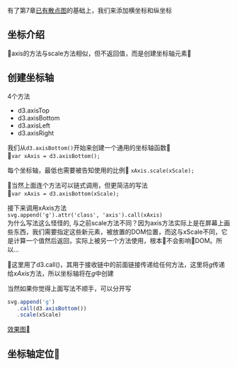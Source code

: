 有了第7章[已有散点图](https://wusiquan.github.io/studyd3/chapter7-2.html)的基础上，我们来添加横坐标和纵坐标

## 坐标介绍
axis的方法与scale方法相似，但不返回值，而是创建坐标轴元素
## 创建坐标轴
4个方法
  * d3.axisTop
  * d3.axisBottom
  * d3.axisLeft
  * d3.axisRight

我们从`d3.axisBottom()`开始来创建一个通用的坐标轴函数  
`var xAxis = d3.axisBottom();`

每个坐标轴，最低也需要被告知使用的比例
`xAxis.scale(xScale);`

当然上面连个方法可以链式调用，但更简洁的写法  
`var xAxis = d3.axisBottom(xScale);`

接下来调用xAxis方法  
`svg.append('g').attr('class', 'axis').call(xAxis)`  
为什么写法这么怪怪的, 与之前scale方法不同？因为axis方法实际上是在屏幕上画些东西，我们需要指定这些新元素，被放置的DOM位置，而这与xScale不同，它是计算一个值然后返回，实际上被另一个方法使用，根本不会影响DOM。所以...

这里用了d3.call()，其用于接收链中的前面链接传递给任何方法，这里将*g*传递给*xAxis*方法，所以坐标轴将在*g*中创建

当然如果你觉得上面写法不顺手，可以分开写
```javascript
svg.append('g')
   .call(d3.axisBottom())
   .scale(xScale)
```

[效果图](https://wusiquan.github.io/studyd3/chapter8-1.html)

## 坐标轴定位
